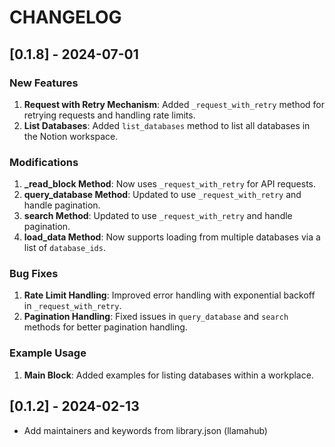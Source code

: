# CHANGELOG

## [0.1.8] - 2024-07-01

### New Features

1. **Request with Retry Mechanism**: Added `_request_with_retry` method for retrying requests and handling rate limits.
2. **List Databases**: Added `list_databases` method to list all databases in the Notion workspace.

### Modifications

1. **\_read_block Method**: Now uses `_request_with_retry` for API requests.
2. **query_database Method**: Updated to use `_request_with_retry` and handle pagination.
3. **search Method**: Updated to use `_request_with_retry` and handle pagination.
4. **load_data Method**: Now supports loading from multiple databases via a list of `database_ids`.

### Bug Fixes

1. **Rate Limit Handling**: Improved error handling with exponential backoff in `_request_with_retry`.
2. **Pagination Handling**: Fixed issues in `query_database` and `search` methods for better pagination handling.

### Example Usage

1. **Main Block**: Added examples for listing databases within a workplace.

## [0.1.2] - 2024-02-13

- Add maintainers and keywords from library.json (llamahub)
